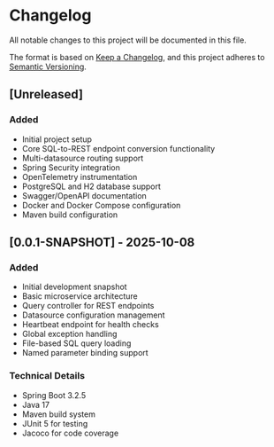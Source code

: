 # Changelog

All notable changes to this project will be documented in this file.

The format is based on [Keep a Changelog](https://keepachangelog.com/en/1.0.0/),
and this project adheres to [Semantic Versioning](https://semver.org/spec/v2.0.0.html).

## [Unreleased]

### Added
- Initial project setup
- Core SQL-to-REST endpoint conversion functionality
- Multi-datasource routing support
- Spring Security integration
- OpenTelemetry instrumentation
- PostgreSQL and H2 database support
- Swagger/OpenAPI documentation
- Docker and Docker Compose configuration
- Maven build configuration

## [0.0.1-SNAPSHOT] - 2025-10-08

### Added
- Initial development snapshot
- Basic microservice architecture
- Query controller for REST endpoints
- Datasource configuration management
- Heartbeat endpoint for health checks
- Global exception handling
- File-based SQL query loading
- Named parameter binding support

### Technical Details
- Spring Boot 3.2.5
- Java 17
- Maven build system
- JUnit 5 for testing
- Jacoco for code coverage
